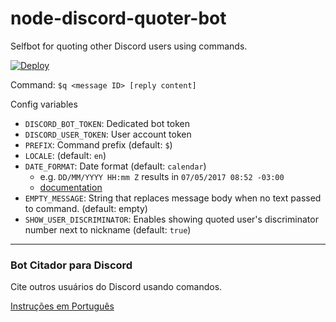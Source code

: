 # node-discord-quoter-bot

Selfbot for quoting other Discord users using commands.

[![Deploy](https://www.herokucdn.com/deploy/button.svg)](https://heroku.com/deploy)

Command: `$q <message ID> [reply content]`

Config variables
* `DISCORD_BOT_TOKEN`:  Dedicated bot token
* `DISCORD_USER_TOKEN`:  User account token
* `PREFIX`:  Command prefix (default: `$`)
* `LOCALE`:  (default: `en`)
* `DATE_FORMAT`:  Date format (default: `calendar`)
  - e.g. `DD/MM/YYYY HH:mm Z` results in `07/05/2017 08:52 -03:00`
  - [documentation](https://momentjs.com/docs/#/displaying/format/)
* `EMPTY_MESSAGE`: String that replaces message body when no text passed to command. (default: empty)
* `SHOW_USER_DISCRIMINATOR`: Enables showing quoted user's discriminator number next to nickname (default: `true`)


---

### Bot Citador para Discord

Cite outros usuários do Discord usando comandos.

[Instruções em Português](https://github.com/kelvinss/node-discord-quoter-bot/blob/master/README.pt.md)
